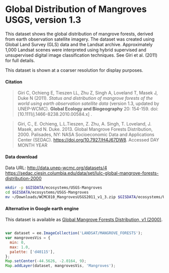 # Global Distribution of Mangroves USGS, version 1.3

This dataset shows the global distribution of mangrove forests, derived from earth observation satellite imagery. The dataset was created using Global Land Survey (GLS) data and the Landsat archive. Approximately 1,000 Landsat scenes were interpreted using hybrid supervised and unsupervised digital image classification techniques. See Giri et al. (2011) for full details.

This dataset is shown at a coarser resolution for display purposes.

#### Citation

> Giri C, Ochieng E, Tieszen LL, Zhu Z, Singh A, Loveland T, Masek J, Duke N (2011). *Status and distribution of mangrove forests of the world using earth observation satellite data* (version 1.3, updated by UNEP-WCMC). **Global Ecology and Biogeography** 20: 154-159. doi: [10.1111/j.1466-8238.2010.00584.x] .

> Giri, C., E. Ochieng, L.L.Tieszen, Z. Zhu, A. Singh, T. Loveland, J. Masek, and N. Duke. 2013. Global Mangrove Forests Distribution, 2000. Palisades, NY: NASA Socioeconomic Data and Applications Center (SEDAC). https://doi.org/10.7927/H4J67DW8. Accessed DAY MONTH YEAR


#### Data download
 Data URL: http://data.unep-wcmc.org/datasets/4
https://sedac.ciesin.columbia.edu/data/set/lulc-global-mangrove-forests-distribution-2000

```sh
mkdir -p $GISDATA/ecosystems/USGS-Mangroves
cd $GISDATA/ecosystems/USGS-Mangroves
mv ~/Downloads/WCMC010_MangrovesUSGS2011_v1_3.zip $GISDATA/ecosystems/USGS-Mangroves

```

#### Alternative in Google earth engine

This dataset is available as [Global Mangrove Forests Distribution, v1 (2000)](https://developers.google.com/earth-engine/datasets/catalog/LANDSAT_MANGROVE_FORESTS).

```js

var dataset = ee.ImageCollection('LANDSAT/MANGROVE_FORESTS');
var mangrovesVis = {
  min: 0,
  max: 1.0,
  palette: ['d40115'],
};
Map.setCenter(-44.5626, -2.0164, 9);
Map.addLayer(dataset, mangrovesVis, 'Mangroves');

```
